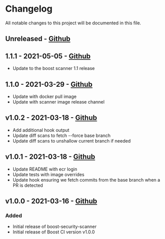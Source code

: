# Changelog

All notable changes to this project will be documented in this file.

## Unreleased - [Github](https://github.com/peaudecastor/boost-security-scanner-buildkite-plugin/compare/1.1.1..HEAD)

## 1.1.1 - 2021-05-05 - [Github](https://github.com/peaudecastor/boost-security-scanner-buildkite-plugin/compare/v1.1.0..1.1.1)

- Update to the boost scanner 1.1 release

## 1.1.0 - 2021-03-29 - [Github](https://github.com/peaudecastor/boost-security-scanner-buildkite-plugin/compare/v1.0.2..1.1.0)

- Update with docker pull image
- Update with scanner image release channel

## v1.0.2 - 2021-03-18 - [Github](https://github.com/peaudecastor/boost-security-scanner-buildkite-plugin/compare/v1.0.1..v1.0.2)

- Add additional hook output
- Update diff scans to fetch --force base branch
- Update diff scans to unshallow current branch if needed

## v1.0.1 - 2021-03-18 - [Github](https://github.com/peaudecastor/boost-security-scanner-buildkite-plugin/compare/v1.0.0..v1.0.1)

- Update README with ecr login
- Update tests with image overrides
- Update hook ensuring we fetch commits from the base branch when a PR is detected

## v1.0.0 - 2021-03-16 - [Github](https://github.com/peaudecastor/boost-security-scanner-buildkite-plugin/releases/tag/v1.0.0)

### Added

- Initial release of boost-security-scanner
- Initial release of Boost CI version v1.0.0
